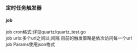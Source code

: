 ### 定时任务触发器  
#### job
job cron格式:详见quartz/quartz_test.go  
job urls:多个url之间以;间隔 目前的触发策略是依次访问每一个url  
job Params使用json格式  
